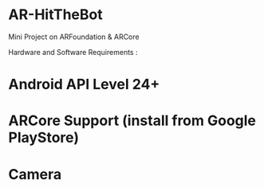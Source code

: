 # AR-HitTheBot
 Mini Project on ARFoundation & ARCore
 
 Hardware and Software Requirements :
  # Android API Level 24+
  # ARCore Support (install from Google PlayStore)
  # Camera
